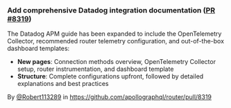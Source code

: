 ### Add comprehensive Datadog integration documentation ([PR #8319](https://github.com/apollographql/router/pull/8319))

The Datadog APM guide has been expanded to include the OpenTelemetry Collector, recommended router telemetry configuration, and out-of-the-box dashboard templates:

- **New pages**: Connection methods overview, OpenTelemetry Collector setup, router instrumentation, and dashboard template
- **Structure**: Complete configurations upfront, followed by detailed explanations and best practices

By [@Robert113289](https://github.com/robert113289) in https://github.com/apollographql/router/pull/8319
